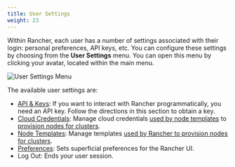 ```yaml
---
title: User Settings
weight: 23
---
```


Within Rancher, each user has a number of settings associated with their login: personal preferences, API keys, etc. You can configure these settings by choosing from the **User Settings** menu. You can open this menu by clicking your avatar, located within the main menu.

![User Settings Menu](/img/user-settings.png)

The available user settings are:

- [API & Keys](/rancher/v2.6.5/en/user-settings/api-keys/api-keys_index): If you want to interact with Rancher programmatically, you need an API key. Follow the directions in this section to obtain a key.
- [Cloud Credentials](/rancher/v2.6.5/en/user-settings/cloud-credentials/): Manage cloud credentials [used by node templates](/rancher/v2.6.5/en/cluster-provisioning/rke-clusters/node-pools/node-pools_index#node-templates) to [provision nodes for clusters](/rancher/v2.6.5/en/cluster-provisioning/rke-clusters/rke-clusters_index).
- [Node Templates](/rancher/v2.6.5/en/user-settings/node-templates): Manage templates [used by Rancher to provision nodes for clusters](/rancher/v2.6/en/cluster-provisioning/rke-clusters/rke-clusters_index).
- [Preferences](/rancher/v2.6.5/en/user-settings/preferences/preferences_index): Sets superficial preferences for the Rancher UI.
- Log Out: Ends your user session.

